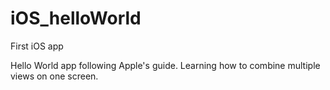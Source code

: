# iOS_helloWorld
First iOS app

Hello World app following Apple's guide. Learning how to combine multiple views on one screen.

